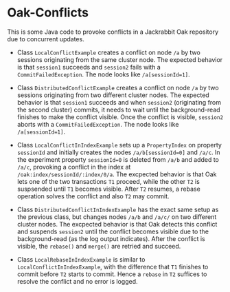 # Oak-Conflicts

This is some Java code to provoke conflicts in a Jackrabbit Oak repository due to concurrent updates.

- Class `LocalConflictExample` creates a conflict on node `/a` by two sessions originating from the same cluster node. The expected behavior is that `session1` succeeds and `session2` fails with a `CommitFailedException`. The node looks like `/a[sessionId=1]`.

- Class `DistributedConflictExample` creates a conflict on node `/a` by two sessions originating from two different cluster nodes. The expected behavior is that `session1` succeeds and when `session2` (originating from the second cluster) commits, it needs to wait until the background-read finishes to make the conflict visible. Once the conflict is visible, `session2` aborts with a `CommitFailedException`. The node looks like `/a[sessionId=1]`.

- Class `LocalConflictInIndexExample` sets up a `PropertyIndex` on property `sessionId` and initially creates the nodes `/a/b[sessionId=0]` and `/a/c`. In the experiment property `sessionId=0` is deleted from `/a/b` and added to `/a/c`, provoking a conflict in the index at `/oak:index/sessionId/:index/0/a`. The excpected behavior is that Oak lets one of the two transactions `T1` proceed, while the other `T2` is suspsended until `T1` becomes visible. After `T2` resumes, a rebase operation solves the conflict and also `T2` may commit.

- Class `DistributedConflictInIndexExample` has the exact same setup as the previous class, but changes nodes `/a/b` and `/a/c/` on two different cluster nodes. The excpected behavior is that Oak detects this conflict and suspends `session2` until the conflict becomes visible due to the background-read (as the log output indicates). After the conflict is visible, the `rebase()` and `merge()` are retried and succeed.

- Class `LocalRebaseInIndexExample` is similar to `LocalConflictInIndexExample`, with the difference that `T1` finishes to commit before `T2` starts to commit. Hence a `rebase` in `T2` suffices to resolve the conflict and no error is logged.
